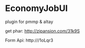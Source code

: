 # EconomyJobUI
plugin for pmmp &amp; altay


get phar: http://zipansion.com/31k9S

Form Api: http:///1oLqr3
